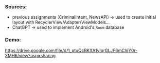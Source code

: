### Sources:
- previous assignments (CriminalIntent, NewsAPI) -> used to create initial layout with RecyclerView/Adapter/ViewModels...
- ChatGPT -> used to implement Android's `Room` database

### Demo:
https://drive.google.com/file/d/1_ptuQcBKXA1yIqrGLJF6mChjY0r-3MH6/view?usp=sharing
